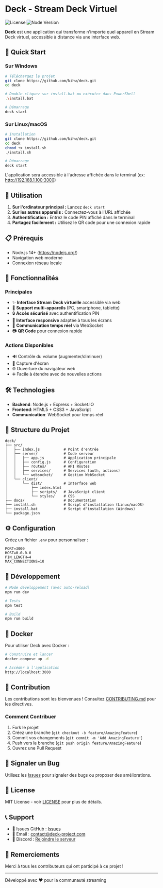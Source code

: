 # Deck - Stream Deck Virtuel

![License](https://img.shields.io/badge/license-MIT-blue.svg)
![Node Version](https://img.shields.io/badge/node-14%2B-brightgreen.svg)

**Deck** est une application qui transforme n'importe quel appareil en Stream Deck virtuel, accessible à distance via une interface web.

## 🚀 Quick Start

### Sur Windows
```bash
# Téléchargez le projet
git clone https://github.com/kihw/deck.git
cd deck

# Double-cliquez sur install.bat ou exécutez dans PowerShell
.\install.bat

# Démarrage
deck start
```

### Sur Linux/macOS
```bash
# Installation
git clone https://github.com/kihw/deck.git
cd deck
chmod +x install.sh
./install.sh

# Démarrage
deck start
```

L'application sera accessible à l'adresse affichée dans le terminal (ex: http://192.168.1.100:3000)

## 📱 Utilisation

1. **Sur l'ordinateur principal :** Lancez `deck start`
2. **Sur les autres appareils :** Connectez-vous à l'URL affichée
3. **Authentification :** Entrez le code PIN affiché dans le terminal
4. **Partagez facilement :** Utilisez le QR code pour une connexion rapide

## 📋 Prérequis

- Node.js 14+ (https://nodejs.org/)
- Navigation web moderne
- Connexion réseau locale

## 🌟 Fonctionnalités

### Principales
- ✨ **Interface Stream Deck virtuelle** accessible via web
- 📱 **Support multi-appareils** (PC, smartphone, tablette)
- 🔒 **Accès sécurisé** avec authentification PIN
- 🎨 **Interface responsive** adaptée à tous les écrans
- 🔄 **Communication temps réel** via WebSocket
- 📷 **QR Code** pour connexion rapide

### Actions Disponibles
- 🔊 Contrôle du volume (augmenter/diminuer)
- 📸 Capture d'écran
- 🌐 Ouverture du navigateur web
- ➕ Facile à étendre avec de nouvelles actions

## 🛠️ Technologies

- **Backend**: Node.js + Express + Socket.IO
- **Frontend**: HTML5 + CSS3 + JavaScript  
- **Communication**: WebSocket pour temps réel

## 📁 Structure du Projet

```
deck/
├── src/
│   ├── index.js           # Point d'entrée
│   ├── server/            # Code serveur
│   │   ├── app.js         # Application principale
│   │   ├── config.js      # Configuration
│   │   ├── routes/        # API Routes
│   │   ├── services/      # Services (auth, actions)
│   │   └── websocket/     # Gestion WebSocket
│   └── client/
│       └── dist/          # Interface web
│           ├── index.html
│           ├── scripts/   # JavaScript client
│           └── styles/    # CSS
├── docs/                  # Documentation
├── install.sh             # Script d'installation (Linux/macOS)
├── install.bat            # Script d'installation (Windows)
└── package.json
```

## ⚙️ Configuration

Créez un fichier `.env` pour personnaliser :

```env
PORT=3000
HOST=0.0.0.0
PIN_LENGTH=4
MAX_CONNECTIONS=10
```

## 🔧 Développement

```bash
# Mode développement (avec auto-reload)
npm run dev

# Tests
npm test

# Build
npm run build
```

## 🐳 Docker

Pour utiliser Deck avec Docker :

```bash
# Construire et lancer
docker-compose up -d

# Accéder à l'application
http://localhost:3000
```

## 🤝 Contribution

Les contributions sont les bienvenues ! Consultez [CONTRIBUTING.md](CONTRIBUTING.md) pour les directives.

### Comment Contribuer
1. Fork le projet
2. Créez une branche (`git checkout -b feature/AmazingFeature`)
3. Commit vos changements (`git commit -m 'Add AmazingFeature'`)
4. Push vers la branche (`git push origin feature/AmazingFeature`)
5. Ouvrez une Pull Request

## 🐛 Signaler un Bug

Utilisez les [Issues](https://github.com/kihw/deck/issues) pour signaler des bugs ou proposer des améliorations.

## 📄 License

MIT License - voir [LICENSE](LICENSE) pour plus de détails.

## 📞 Support

- 📮 Issues GitHub : [Issues](https://github.com/kihw/deck/issues)
- 📧 Email : contact@deck-project.com
- 💬 Discord : [Rejoindre le serveur](https://discord.gg/deck)

## 🙏 Remerciements

Merci à tous les contributeurs qui ont participé à ce projet !

---

Développé avec ❤️ pour la communauté streaming
